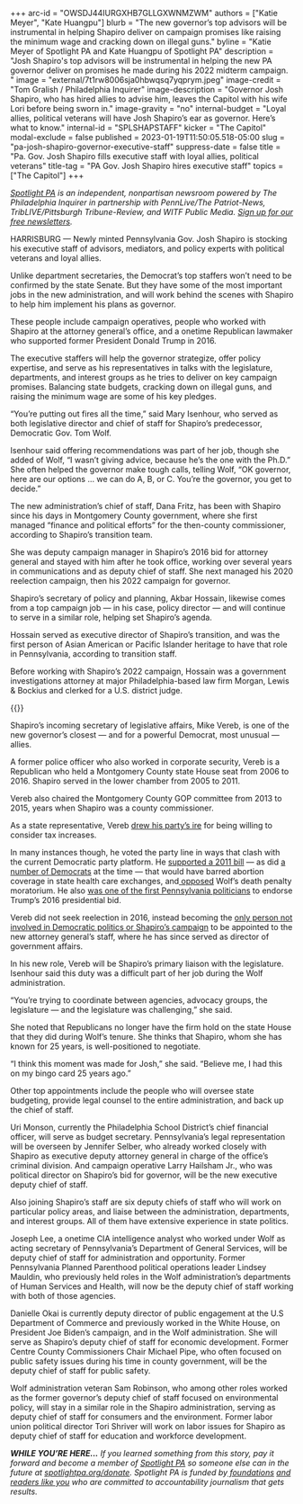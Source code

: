 +++
arc-id = "OWSDJ44IURGXHB7GLLGXWNMZWM"
authors = ["Katie Meyer", "Kate Huangpu"]
blurb = "The new governor’s top advisors will be instrumental in helping Shapiro deliver on campaign promises like raising the minimum wage and cracking down on illegal guns."
byline = "Katie Meyer of Spotlight PA and Kate Huangpu of Spotlight PA"
description = "Josh Shapiro's top advisors will be instrumental in helping the new PA governor deliver on promises he made during his 2022 midterm campaign. "
image = "external/7t1rw8006sja0hbwqsq7yqprym.jpeg"
image-credit = "Tom Gralish / Philadelphia Inquirer"
image-description = "Governor Josh Shapiro, who has hired allies to advise him, leaves the Capitol with his wife Lori before being sworn in."
image-gravity = "no"
internal-budget = "Loyal allies, political veterans will have Josh Shapiro’s ear as governor. Here’s what to know."
internal-id = "SPLSHAPSTAFF"
kicker = "The Capitol"
modal-exclude = false
published = 2023-01-19T11:50:05.518-05:00
slug = "pa-josh-shapiro-governor-executive-staff"
suppress-date = false
title = "Pa. Gov. Josh Shapiro fills executive staff with loyal allies, political veterans"
title-tag = "PA Gov. Josh Shapiro hires executive staff"
topics = ["The Capitol"]
+++

<a href="https://www.spotlightpa.org/"><i>Spotlight PA</i></a><i> is an independent, nonpartisan newsroom powered by The Philadelphia Inquirer in partnership with PennLive/The Patriot-News, TribLIVE/Pittsburgh Tribune-Review, and WITF Public Media. </i><a href="https://www.spotlightpa.org/newsletters"><i>Sign up for our free newsletters</i></a><i>.</i>

HARRISBURG — Newly minted Pennsylvania Gov. Josh Shapiro is stocking his executive staff of advisors, mediators, and policy experts with political veterans and loyal allies.

Unlike department secretaries, the Democrat’s top staffers won’t need to be confirmed by the state Senate. But they have some of the most important jobs in the new administration, and will work behind the scenes with Shapiro to help him implement his plans as governor.

These people include campaign operatives, people who worked with Shapiro at the attorney general’s office, and a onetime Republican lawmaker who supported former President Donald Trump in 2016.

<script src="https://www.spotlightpa.org/embed.js" async></script><div data-spl-embed-version="1" data-spl-src="https://www.spotlightpa.org/embeds/newsletter/"></div>


The executive staffers will help the governor strategize, offer policy expertise, and serve as his representatives in talks with the legislature, departments, and interest groups as he tries to deliver on key campaign promises. Balancing state budgets, cracking down on illegal guns, and raising the minimum wage are some of his key pledges.

“You’re putting out fires all the time,” said Mary Isenhour, who served as both legislative director and chief of staff for Shapiro’s predecessor, Democratic Gov. Tom Wolf.

Isenhour said offering recommendations was part of her job, though she added of Wolf, “I wasn’t giving advice, because he’s the one with the Ph.D.” She often helped the governor make tough calls, telling Wolf, “OK governor, here are our options … we can do A, B, or C. You’re the governor, you get to decide.”

The new administration’s chief of staff, Dana Fritz, has been with Shapiro since his days in Montgomery County government, where she first managed “finance and political efforts” for the then-county commissioner, according to Shapiro’s transition team.

She was deputy campaign manager in Shapiro’s 2016 bid for attorney general and stayed with him after he took office, working over several years in communications and as deputy chief of staff. She next managed his 2020 reelection campaign, then his 2022 campaign for governor.

Shapiro’s secretary of policy and planning, Akbar Hossain, likewise comes from a top campaign job — in his case, policy director — and will continue to serve in a similar role, helping set Shapiro’s agenda.

Hossain served as executive director of Shapiro’s transition, and was the first person of Asian American or Pacific Islander heritage to have that role in Pennsylvania, according to transition staff.

Before working with Shapiro’s 2022 campaign, Hossain was a government investigations attorney at major Philadelphia-based law firm Morgan, Lewis &amp; Bockius and clerked for a U.S. district judge.

{{<picture src="external/t697a6rsg7f4mqk0teg45fbgjg.jpeg" description="Shapiro’s incoming secretary of legislative affairs, Mike Vereb, is one of the new governor’s closest — and for a powerful Democrat, most unusual — allies." caption="Shapiro’s incoming secretary of legislative affairs, Mike Vereb, is one of the new governor’s closest — and for a powerful Democrat, most unusual — allies." credit="DAVID M WARREN / File Photograph">}} 

Shapiro’s incoming secretary of legislative affairs, Mike Vereb, is one of the new governor’s closest — and for a powerful Democrat, most unusual — allies.

A former police officer who also worked in corporate security, Vereb is a Republican who held a Montgomery County state House seat from 2006 to 2016. Shapiro served in the lower chamber from 2005 to 2011.

Vereb also chaired the Montgomery County GOP committee from 2013 to 2015, years when Shapiro was a county commissioner.

As a state representative, Vereb <a href="https://whyy.org/articles/retiring-pa-lawmaker-from-montco-was-target-of-gops-conservative-wing/">drew his party’s ire</a> for being willing to consider tax increases.

In many instances though, he voted the party line in ways that clash with the current Democratic party platform. He <a href="https://justfacts.votesmart.org/candidate/60287/mike-vereb?categoryId=2&amp;type=V,S,R,E,F,P">supported a 2011 bill</a> — as did <a href="https://www.pacatholic.org/pro-life-bill-to-remove-taxpayer-funded-abortions-from-health-exchange-passes-house/">a number of Democrats</a> at the time — that would have barred abortion coverage in state health care exchanges, and<a href="https://www.wesa.fm/politics-government/2015-03-04/state-lawmakers-to-review-death-penalty-governors-role-in-halting-executions"> opposed</a> Wolf’s death penalty moratorium. He also <a href="https://www.politicspa.com/hd-150-vereb-endorses-trump/74715/">was one of the first Pennsylvania politicians</a> to endorse Trump’s 2016 presidential bid.

Vereb did not seek reelection in 2016, instead becoming the <a href="https://www.pottsmerc.com/2017/01/15/vereb-lands-job-with-incoming-pa-ag-shapiro/">only person not involved in Democratic politics or Shapiro’s campaign</a> to be appointed to the new attorney general’s staff, where he has since served as director of government affairs.

In his new role, Vereb will be Shapiro’s primary liaison with the legislature. Isenhour said this duty was a difficult part of her job during the Wolf administration.

“You’re trying to coordinate between agencies, advocacy groups, the legislature — and the legislature was challenging,” she said.

She noted that Republicans no longer have the firm hold on the state House that they did during Wolf’s tenure. She thinks that Shapiro, whom she has known for 25 years, is well-positioned to negotiate.

“I think this moment was made for Josh,” she said. “Believe me, I had this on my bingo card 25 years ago.”

Other top appointments include the people who will oversee state budgeting, provide legal counsel to the entire administration, and back up the chief of staff.

Uri Monson, currently the Philadelphia School District’s chief financial officer, will serve as budget secretary. Pennsylvania’s legal representation will be overseen by Jennifer Selber, who already worked closely with Shapiro as executive deputy attorney general in charge of the office’s criminal division. And campaign operative Larry Hailsham Jr., who was political director on Shapiro’s bid for governor, will be the new executive deputy chief of staff.

Also joining Shapiro’s staff are six deputy chiefs of staff who will work on particular policy areas, and liaise between the administration, departments, and interest groups. All of them have extensive experience in state politics.

<script src="https://www.spotlightpa.org/embed.js" async></script><div data-spl-embed-version="1" data-spl-src="https://www.spotlightpa.org/embeds/donate/"></div>


Joseph Lee, a onetime CIA intelligence analyst who worked under Wolf as acting secretary of Pennsylvania’s Department of General Services, will be deputy chief of staff for administration and opportunity. Former Pennsylvania Planned Parenthood political operations leader Lindsey Mauldin, who previously held roles in the Wolf administration’s departments of Human Services and Health, will now be the deputy chief of staff working with both of those agencies.

Danielle Okai is currently deputy director of public engagement at the U.S Department of Commerce and previously worked in the White House, on President Joe Biden’s campaign, and in the Wolf administration. She will serve as Shapiro’s deputy chief of staff for economic development. Former Centre County Commissioners Chair Michael Pipe, who often focused on public safety issues during his time in county government, will be the deputy chief of staff for public safety.

Wolf administration veteran Sam Robinson, who among other roles worked as the former governor’s deputy chief of staff focused on environmental policy, will stay in a similar role in the Shapiro administration, serving as deputy chief of staff for consumers and the environment. Former labor union political director Tori Shriver will work on labor issues for Shapiro as deputy chief of staff for education and workforce development.

<i><b>WHILE YOU’RE HERE...</b></i><i> If you learned something from this story, pay it forward and become a member of </i><a href="https://www.spotlightpa.org/"><i>Spotlight PA</i></a><i> so someone else can in the future at </i><a href="http://spotlightpa.org/donate"><i>spotlightpa.org/donate</i></a><i>. Spotlight PA is funded by</i><a href="https://www.spotlightpa.org/support"><i> foundations</i></a><i> </i><a href="https://www.spotlightpa.org/support"><i>and readers like you</i></a><i> who are committed to accountability journalism that gets results.</i>
